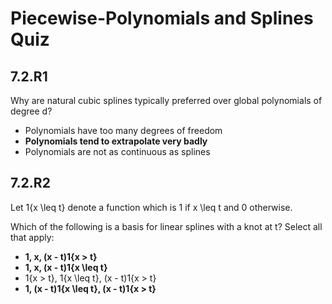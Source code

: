 # Piecewise-Polynomials and Splines Quiz

## 7.2.R1

Why are natural cubic splines typically preferred over global polynomials of degree d?

- Polynomials have too many degrees of freedom
- **Polynomials tend to extrapolate very badly**
- Polynomials are not as continuous as splines

## 7.2.R2

Let 1\{x \leq t\} denote a function which is 1 if x \leq t and 0 otherwise.

Which of the following is a basis for linear splines with a knot at t? Select all that apply:

- **1, x, (x - t)1\{x > t\}**
- **1, x, (x - t)1\{x \leq t\}**
- 1\{x > t\}, 1\{x \leq t\}, (x - t)1\{x > t\}
- **1, (x - t)1\{x \leq t\}, (x - t)1\{x > t\}**